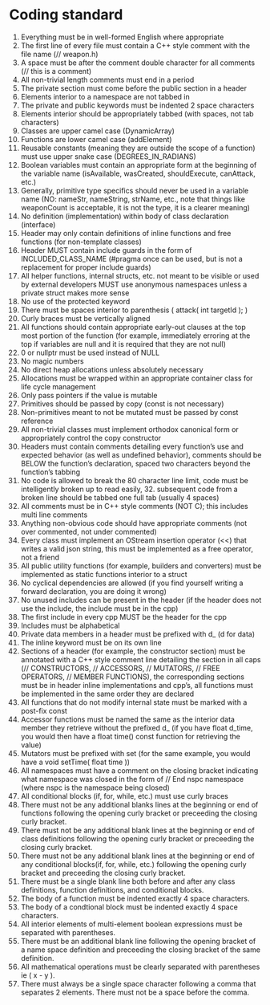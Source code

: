 Coding standard
===

1. Everything must be in well-formed English where appropriate
2. The first line of every file must contain a C++ style comment with the file name (// weapon.h)
3. A space must be after the comment double character for all comments (// this is a comment)
4. All non-trivial length comments must end in a period
5. The private section must come before the public section in a header
6. Elements interior to a namespace are not tabbed in
7. The private and public keywords must be indented 2 space characters
8. Elements interior should be appropriately tabbed (with spaces, not tab characters)
9. Classes are upper camel case (DynamicArray)
10. Functions are lower camel case (addElement)
11. Reusable constants (meaning they are outside the scope of a function) must use upper snake case     (DEGREES_IN_RADIANS)
12. Boolean variables must contain an appropriate form at the beginning of the variable name (isAvailable, wasCreated, shouldExecute, canAttack, etc.)
13. Generally, primitive type specifics should never be used in a variable name (NO: nameStr, nameString, strName, etc., note that things like weaponCount is acceptable, it is not the type, it is a clearer meaning)
14. No definition (implementation) within body of class declaration (interface)
15. Header may only contain definitions of inline functions and free functions (for non-template classes)
16. Header MUST contain include guards in the form of INCLUDED_CLASS_NAME (#pragma once can be used, but is not a replacement for proper include guards)
17. All helper functions, internal structs, etc. not meant to be visible or used by external developers MUST use anonymous namespaces unless a private struct makes more sense
18. No use of the protected keyword
19. There must be spaces interior to parenthesis ( attack( int targetId ); )
20. Curly braces must be vertically aligned
21. All functions should contain appropriate early-out clauses at the top most portion of the function (for example, immediately erroring at the top if variables are null and it is required that they are not null)
22. 0 or nullptr must be used instead of NULL
23. No magic numbers
24. No direct heap allocations unless absolutely necessary
25. Allocations must be wrapped within an appropriate container class for life cycle management
26. Only pass pointers if the value is mutable
27. Primitives should be passed by copy (const is not necessary)
28. Non-primitives meant to not be mutated must be passed by const reference
29. All non-trivial classes must implement orthodox canonical form or appropriately control the copy constructor
30. Headers must contain comments detailing every function’s use and expected behavior (as well as undefined behavior), comments should be BELOW the function’s declaration, spaced two characters beyond the function’s tabbing
31. No code is allowed to break the 80 character line limit, code must be intelligently broken up to read easily, 32. subsequent code from a broken line should be tabbed one full tab (usually 4 spaces)
33. All comments must be in C++ style comments (NOT C); this includes multi line comments
34. Anything non-obvious code should have appropriate comments (not over commented, not under commented)
35. Every class must implement an OStream insertion operator (<<) that writes a valid json string, this must be implemented as a free operator, not a friend
36. All public utility functions (for example, builders and converters) must be implemented as static functions interior to a struct
37. No cyclical dependencies are allowed (if you find yourself writing a forward declaration, you are doing it wrong)
38. No unused includes can be present in the header (if the header does not use the include, the include must be in the cpp)
39. The first include in every cpp MUST be the header for the cpp
40. Includes must be alphabetical
41. Private data members in a header must be prefixed with d_ (d for data)
42. The inline keyword must be on its own line
43. Sections of a header (for example, the constructor section) must be annotated with a C++ style comment line detailing the section in all caps (// CONSTRUCTORS, // ACCESSORS, // MUTATORS, // FREE OPERATORS, // MEMBER FUNCTIONS), the corresponding sections must be in header inline implementations and cpp’s, all functions must be implemented in the same order they are declared
44. All functions that do not modify internal state must be marked with a post-fix const
45. Accessor functions must be named the same as the interior data member they retrieve without the prefixed d_ (if you have float d_time, you would then have a float time() const function for retrieving the value)
46. Mutators must be prefixed with set (for the same example, you would have a void setTime( float time ))
47. All namespaces must have a comment on the closing bracket indicating what namespace was closed in the form of // End nspc namespace (where nspc is the namespace being closed)
48. All conditional blocks (if, for, while, etc.) must use curly braces
49. There must not be any additional blanks lines at the beginning or end of functions following the opening curly bracket or preceeding the closing curly bracket.
50. There must not be any additional blank lines at the beginning or end of class definitions following the opening curly bracket or preceeding the closing curly bracket.
51. There must not be any additional blank lines at the beginning or end of any conditional blocks(if, for, while, etc.) following the opening curly bracket and preceeding the closing curly bracket.
52. There must be a single blank line both before and after any class definitions, function definitions, and conditional blocks.
51. The body of a function must be indented exactly 4 space characters.
52. The body of a condtional block must be indented exactly 4 space characters.
52. All interior elements of multi-element boolean expressions must be separated with parentheses.
53. There must be an additional blank line following the opening bracket of a name space definition and preceeding the closing bracket of the same definition.
54. All mathematical operations must be clearly separated with parentheses ie ( x - y ).
55. There must always be a single space character following a comma that separates 2 elements. There must not be a space before the comma.
